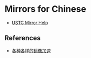 # Mirrors for Chinese

- [USTC Mirror Help](https://mirrors.ustc.edu.cn/help/)

## References

- [各种各样的镜像加速](https://github.com/hedzr/mirror-list)
